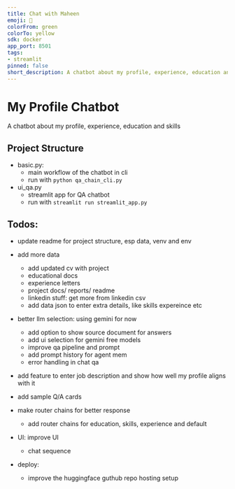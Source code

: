 ```yaml
---
title: Chat with Maheen
emoji: 🚀
colorFrom: green
colorTo: yellow
sdk: docker
app_port: 8501
tags:
- streamlit
pinned: false
short_description: A chatbot about my profile, experience, education and skills
---
```


# My Profile Chatbot

A chatbot about my profile, experience, education and skills

## Project Structure

- basic.py: 
    - main workflow of the chatbot in cli
    - run with `python qa_chain_cli.py`
- ui_qa.py
    - streamlit app for QA chatbot
    - run with `streamlit run streamlit_app.py`


## Todos:

- update readme for project structure, esp data, venv and env
- add more data
    - add updated cv with project
    - educational docs
    - experience letters
    - project docs/ reports/ readme
    - linkedin stuff: get more from linkedin csv
    - add data json to enter extra details, like skills expereince etc
- better llm selection: using gemini for now
    - add option to show source document for answers
    - add ui selection for gemini free models
    - improve qa pipeline and prompt
    - add prompt history for agent mem
    - error handling in chat qa

- add feature to enter job description and show how well my profile aligns with it

- add sample Q/A cards

- make router chains for better response
    - add router chains for education, skills, experience and default
- UI: improve UI
    - chat sequence
- deploy:
    - improve the huggingface guthub repo hosting setup